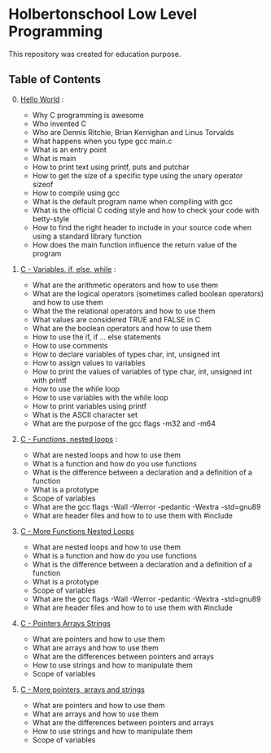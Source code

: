 # Holbertonschool Low Level Programming

This repository was created for education purpose.

## Table of Contents

0. [Hello World](./Project_0_hello_world/) :

    - Why C programming is awesome
    - Who invented C
    - Who are Dennis Ritchie, Brian Kernighan and Linus Torvalds
    - What happens when you type gcc main.c
    - What is an entry point
    - What is main
    - How to print text using printf, puts and putchar
    - How to get the size of a specific type using the unary operator sizeof
    - How to compile using gcc
    - What is the default program name when compiling with gcc
    - What is the official C coding style and how to check your code with betty-style
    - How to find the right header to include in your source code when using a standard library function
    - How does the main function influence the return value of the program


1. [C - Variables, if, else, while](./Project_1_variables_if_else_while/) :

    - What are the arithmetic operators and how to use them
    - What are the logical operators (sometimes called boolean operators) and how to use them
    - What the the relational operators and how to use them
    - What values are considered TRUE and FALSE in C
    - What are the boolean operators and how to use them
    - How to use the if, if ... else statements
    - How to use comments
    - How to declare variables of types char, int, unsigned int
    - How to assign values to variables
    - How to print the values of variables of type char, int, unsigned int with printf
    - How to use the while loop
    - How to use variables with the while loop
    - How to print variables using printf
    - What is the ASCII character set
    - What are the purpose of the gcc flags -m32 and -m64


2. [C - Functions, nested loops](./Project_2_functions_nested_loops/) :

    
    - What are nested loops and how to use them
    - What is a function and how do you use functions
    - What is the difference between a declaration and a definition of a function
    - What is a prototype
    - Scope of variables
    - What are the gcc flags -Wall -Werror -pedantic -Wextra -std=gnu89
    - What are header files and how to to use them with #include


3. [C - More Functions Nested Loops](./Project_3_more_functions_nested_loops/)
    
    - What are nested loops and how to use them
    - What is a function and how do you use functions
    - What is the difference between a declaration and a definition of a function
    - What is a prototype
    - Scope of variables
    - What are the gcc flags -Wall -Werror -pedantic -Wextra -std=gnu89
    - What are header files and how to to use them with #include


4. [C - Pointers Arrays Strings](./Project_4_pointers_arrays_strings/)

    - What are pointers and how to use them
    - What are arrays and how to use them
    - What are the differences between pointers and arrays
    - How to use strings and how to manipulate them
    - Scope of variables

5. [C - More pointers, arrays and strings](./pointers_arrays_strings/)

    - What are pointers and how to use them
    - What are arrays and how to use them
    - What are the differences between pointers and arrays
    - How to use strings and how to manipulate them
    - Scope of variables